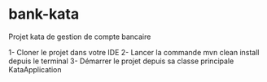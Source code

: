 # bank-kata
Projet kata de gestion de compte bancaire

1- Cloner le projet dans votre IDE 
2- Lancer la commande mvn clean install depuis le terminal 
3- Démarrer le projet depuis sa classe principale KataApplication 
